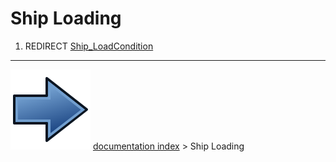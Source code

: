 # Ship Loading
1.  REDIRECT [Ship_LoadCondition](Ship_LoadCondition.md)



---
![](images/Button_right.svg) [documentation index](../README.md) > Ship Loading
